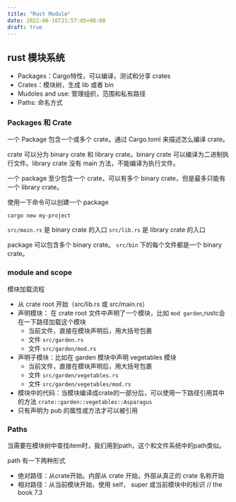 ```yaml
---
title: "Rust Module"
date: 2022-06-16T21:57:05+08:00
draft: true
---
```


## rust 模块系统

* Packages：Cargo特性，可以编译，测试和分享 crates
* Crates：模块树，生成 lib 或者 bin
* Mudoles and use: 管理组织，范围和私有路径
* Paths: 命名方式

### Packages 和 Crate

一个 Package 包含一个或多个 crate。通过 Cargo.toml 来描述怎么编译 crate。

crate 可以分为 binary crate 和 library crate。binary crate 可以编译为二进制执行文件。library crate 没有 main 方法，不能编译为执行文件。

一个 package 至少包含一个 crate，可以有多个 binary crate，但是最多只能有一个 library crate。

使用一下命令可以创建一个 package

```shell
cargo new my-project
```

`src/main.rs` 是 binary crate 的入口
`src/lib.rs` 是 library crate 的入口

package 可以包含多个 binary crate。 `src/bin` 下的每个文件都是一个 binary crate。

### module and scope

模块加载流程

* 从 crate root 开始（src/lib.rs 或 src/main.rs）
* 声明模块： 在 crate root 文件中声明了一个模块，比如 `mod garden`,rustc会在一下路径加载这个模块
  * 当前文件，直接在模块声明后，用大括号包裹
  * 文件 `src/garden.rs`
  * 文件 `src/garden/mod.rs`
* 声明子模块：比如在 garden 模块中声明 vegetables 模块
  * 当前文件，直接在模块声明后，用大括号包裹
  * 文件 `src/garden/vegetables.rs`
  * 文件 `src/garden/vegetables/mod.rs`
* 模块中的代码：当模块编译成crate的一部分后，可以使用一下路径引用其中的方法 `crate::garden::vegetables::Asparagus`
* 只有声明为 pub 的属性或方法才可以被引用

### Paths

当需要在模块树中查找item时，我们用到path，这个和文件系统中的path类似。

path 有一下两种形式

* 绝对路径：从crate开始。内部从 crate 开始，外部从真正的 crate 名称开始
* 相对路径：从当前模块开始，使用 self， super 或当前模块中的标识
// the book 7.3